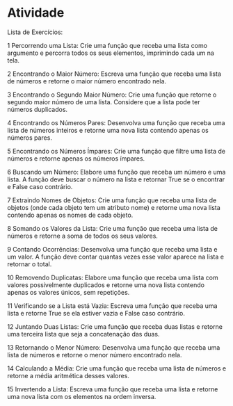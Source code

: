 # Atividade
Lista de Exercícios:

1 Percorrendo uma Lista:
Crie uma função que receba uma lista como argumento e percorra todos os seus elementos, imprimindo cada um na tela.

2 Encontrando o Maior Número:
Escreva uma função que receba uma lista de números e retorne o maior número encontrado nela.

3 Encontrando o Segundo Maior Número:
Crie uma função que retorne o segundo maior número de uma lista. Considere que a lista pode ter números duplicados.

4 Encontrando os Números Pares:
Desenvolva uma função que receba uma lista de números inteiros e retorne uma nova lista contendo apenas os números pares.

5 Encontrando os Números Ímpares:
Crie uma função que filtre uma lista de números e retorne apenas os números ímpares.

6 Buscando um Número:
Elabore uma função que receba um número e uma lista. A função deve buscar o número na lista e retornar True se o encontrar e False caso contrário.

7 Extraindo Nomes de Objetos:
Crie uma função que receba uma lista de objetos (onde cada objeto tem um atributo nome) e retorne uma nova lista contendo apenas os nomes de cada objeto.

8 Somando os Valores da Lista:
Crie uma função que receba uma lista de números e retorne a soma de todos os seus valores.

9 Contando Ocorrências:
Desenvolva uma função que receba uma lista e um valor. A função deve contar quantas vezes esse valor aparece na lista e retornar o total.

10 Removendo Duplicatas:
Elabore uma função que receba uma lista com valores possivelmente duplicados e retorne uma nova lista contendo apenas os valores únicos, sem repetições.

11 Verificando se a Lista está Vazia:
Escreva uma função que receba uma lista e retorne True se ela estiver vazia e False caso contrário.

12 Juntando Duas Listas:
Crie uma função que receba duas listas e retorne uma terceira lista que seja a concatenação das duas.

13 Retornando o Menor Número:
Desenvolva uma função que receba uma lista de números e retorne o menor número encontrado nela.

14 Calculando a Média:
Crie uma função que receba uma lista de números e retorne a média aritmética desses valores.

15 Invertendo a Lista:
Escreva uma função que receba uma lista e retorne uma nova lista com os elementos na ordem inversa.
